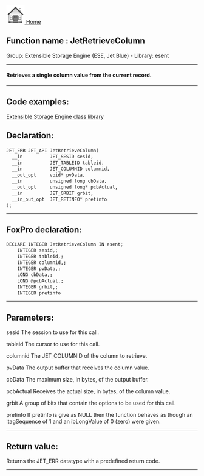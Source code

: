 [<img src="../../images/home.png"> Home ](https://github.com/VFPX/Win32API)  

## Function name : JetRetrieveColumn
Group: Extensible Storage Engine (ESE, Jet Blue) - Library: esent    
***  


#### Retrieves a single column value from the current record.
***  


## Code examples:
[Extensible Storage Engine class library](../../samples/sample_532.md)  

## Declaration:
```foxpro  
JET_ERR JET_API JetRetrieveColumn(
  __in          JET_SESID sesid,
  __in          JET_TABLEID tableid,
  __in          JET_COLUMNID columnid,
  __out_opt     void* pvData,
  __in          unsigned long cbData,
  __out_opt     unsigned long* pcbActual,
  __in          JET_GRBIT grbit,
  __in_out_opt  JET_RETINFO* pretinfo
);  
```  
***  


## FoxPro declaration:
```foxpro  
DECLARE INTEGER JetRetrieveColumn IN esent;
	INTEGER sesid,;
	INTEGER tableid,;
	INTEGER columnid,;
	INTEGER pvData,;
	LONG cbData,;
	LONG @pcbActual,;
	INTEGER grbit,;
	INTEGER pretinfo  
```  
***  


## Parameters:
sesid 
The session to use for this call.

tableid 
The cursor to use for this call.

columnid 
The JET_COLUMNID of the column to retrieve.

pvData 
The output buffer that receives the column value.

cbData 
The maximum size, in bytes, of the output buffer.

pcbActual 
Receives the actual size, in bytes, of the column value.

grbit 
A group of bits that contain the options to be used for this call.

pretinfo 
If pretinfo is give as NULL then the function behaves as though an itagSequence of 1 and an ibLongValue of 0 (zero) were given.  
***  


## Return value:
Returns the JET_ERR datatype with a predefined return code.  
***  

